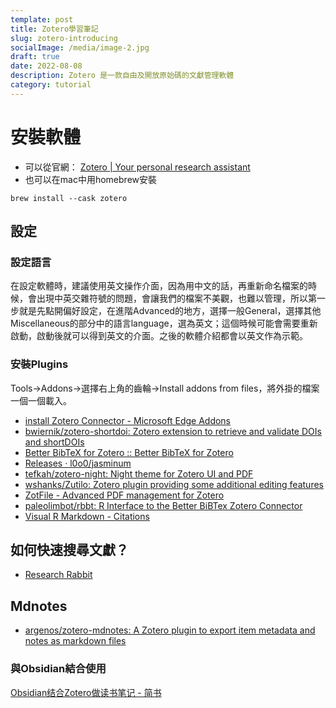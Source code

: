 ```yaml
---
template: post
title: Zotero學習筆記
slug: zotero-introducing
socialImage: /media/image-2.jpg
draft: true
date: 2022-08-08
description: Zotero 是一款自由及開放原始碼的文獻管理軟體
category: tutorial
---
```

# 安裝軟體
* 可以從官網：
[Zotero | Your personal research assistant](https://www.zotero.org/)
* 也可以在mac中用homebrew安裝
```
brew install --cask zotero
```
## 設定
### 設定語言
在設定軟體時，建議使用英文操作介面，因為用中文的話，再重新命名檔案的時候，會出現中英交雜符號的問題，會讓我們的檔案不美觀，也難以管理，所以第一步就是先點開偏好設定，在進階Advanced的地方，選擇一般General，選擇其他Miscellaneous的部分中的語言language，選為英文；這個時候可能會需要重新啟動，啟動後就可以得到英文的介面。之後的軟體介紹都會以英文作為示範。
### 安裝Plugins
Tools->Addons->選擇右上角的齒輪->Install addons from files，將外掛的檔案一個一個載入。
* [install Zotero Connector - Microsoft Edge Addons](https://microsoftedge.microsoft.com/addons/detail/zotero-connector/nmhdhpibnnopknkmonacoephklnflpho)
* [bwiernik/zotero-shortdoi: Zotero extension to retrieve and validate DOIs and shortDOIs](https://github.com/bwiernik/zotero-shortdoi)
* [Better BibTeX for Zotero :: Better BibTeX for Zotero](https://retorque.re/zotero-better-bibtex/)
* [Releases · l0o0/jasminum](https://github.com/l0o0/jasminum/releases)
* [tefkah/zotero-night: Night theme for Zotero UI and PDF](https://github.com/tefkah/zotero-night)
* [wshanks/Zutilo: Zotero plugin providing some additional editing features](https://github.com/wshanks/Zutilo)
* [ZotFile - Advanced PDF management for Zotero](http://zotfile.com/)
* [paleolimbot/rbbt: R Interface to the Better BiBTex Zotero Connector](https://github.com/paleolimbot/rbbt)
* [Visual R Markdown - Citations](https://rstudio.github.io/visual-markdown-editing/citations.html)
## 如何快速搜尋文獻？
* [Research Rabbit](https://researchrabbitapp.com/home)

## Mdnotes
* [argenos/zotero-mdnotes: A Zotero plugin to export item metadata and notes as markdown files](https://github.com/argenos/zotero-mdnotes)
### 與Obsidian結合使用
[Obsidian结合Zotero做读书笔记 - 简书](https://www.jianshu.com/p/d90d02df5c6d)
